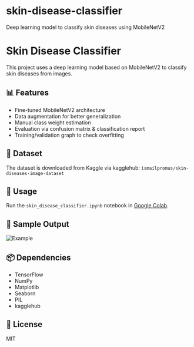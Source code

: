 # skin-disease-classifier
Deep learning model to classify skin diseases using MobileNetV2

# Skin Disease Classifier

This project uses a deep learning model based on MobileNetV2 to classify skin diseases from images.

## 📊 Features
- Fine-tuned MobileNetV2 architecture
- Data augmentation for better generalization
- Manual class weight estimation
- Evaluation via confusion matrix & classification report
- Training/validation graph to check overfitting

## 📁 Dataset
The dataset is downloaded from Kaggle via kagglehub:
`ismailpromus/skin-diseases-image-dataset`

## 📓 Usage
Run the `skin_disease_classifier.ipynb` notebook in [Google Colab](https://colab.research.google.com).

## 🧠 Sample Output
![Example](images/sample_result.png)

## 📦 Dependencies
- TensorFlow
- NumPy
- Matplotlib
- Seaborn
- PIL
- kagglehub

## 🔖 License
MIT
